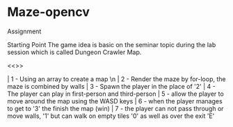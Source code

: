 # Maze-opencv
Assignment

Starting Point
The game idea is basic on the seminar topic during the lab session which is called Dungeon Crawler Map.


<<<The concept of the Maze Game>>>

| 1 - Using an array to create a map \n
| 2 - Render the maze by for-loop, the maze is combined by walls
| 3 - Spawn the player in the place of '2'
| 4 - The player can play in first-person and third-person
| 5 - allow the player to move around the map using the WASD keys
| 6 - when the player manages to get to '3' the finish the map (win)
| 7 - the player can not pass through or move walls, '1' but can walk on empty tiles '0' as well as over the exit 'E' 

